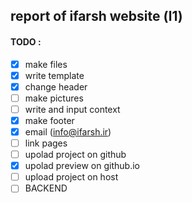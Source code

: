 ## report of ifarsh website (l1)

#### TODO :
- [x] make files
- [x] write template
- [x] change header
- [ ] make pictures
- [ ] write and input context
- [x] make footer
- [x] email (info@ifarsh.ir)
- [ ] link pages
- [ ] upolad project on github
- [x] upolad preview on github.io
- [ ] upload project on host
- [ ] BACKEND

